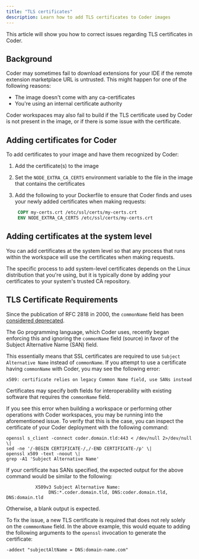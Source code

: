 ```yaml
---
title: "TLS certificates"
description: Learn how to add TLS certificates to Coder images
---
```


This article will show you how to correct issues regarding TLS certificates in
Coder.

## Background

Coder may sometimes fail to download extensions for your IDE if the remote
extension marketplace URL is untrusted. This might happen for one of the
following reasons:

- The image doesn't come with any ca-certificates
- You're using an internal certificate authority

Coder workspaces may also fail to build if the TLS certificate used by Coder is
not present in the image, or if there is some issue with the certificate.

## Adding certificates for Coder

To add certificates to your image and have them recognized by Coder:

1. Add the certificate(s) to the image
1. Set the `NODE_EXTRA_CA_CERTS` environment variable to the file in the image
   that contains the certificates
1. Add the following to your Dockerfile to ensure that Coder finds and uses your
   newly added certificates when making requests:

   ```Dockerfile
    COPY my-certs.crt /etc/ssl/certs/my-certs.crt
    ENV NODE_EXTRA_CA_CERTS /etc/ssl/certs/my-certs.crt
   ```

## Adding certificates at the system level

You can add certificates at the system level so that any process that runs
within the workspace will use the certificates when making requests.

The specific process to add system-level certificates depends on the Linux
distribution that you're using, but it is typically done by adding your
certificates to your system's trusted CA repository.

## TLS Certificate Requirements

Since the publication of RFC 2818 in 2000, the `commonName` field has been
[considered deprecated](https://groups.google.com/a/chromium.org/g/security-dev/c/IGT2fLJrAeo/m/csf_1Rh1AwAJ).

The Go programming language, which Coder uses, recently began enforcing this and
ignoring the `commonName` field (source) in favor of the Subject Alternative
Name (SAN) field.

This essentially means that SSL certificates are required to use
`Subject Alternative Name` instead of `commonName`. If you attempt to use a
certificate having `commonName` with Coder, you may see the following error:

```shell
x509: certificate relies on legacy Common Name field, use SANs instead
```

Certificates may specify both fields for interoperability with existing software
that requires the `commonName` field.

If you see this error when building a workspace or performing other operations
with Coder workspaces, you may be running into the aforementioned issue. To verify
that this is the case, you can inspect the certificate of your Coder deployment
with the following command:

```shell
openssl s_client -connect coder.domain.tld:443 < /dev/null 2>/dev/null \|
sed -ne '/-BEGIN CERTIFICATE-/,/-END CERTIFICATE-/p' \|
openssl x509 -text -noout \|
grep -A1 'Subject Alternative Name'
```

If your certificate has SANs specified, the expected output for the above command
would be similar to the following:

```shell
           X509v3 Subject Alternative Name:
                DNS:*.coder.domain.tld, DNS:coder.domain.tld, DNS:domain.tld
```

Otherwise, a blank output is expected.

To fix the issue, a new TLS certificate is required that does not rely solely on
the `commmonName` field. In the above example, this would equate to adding the
following arguments to the `openssl` invocation to generate the certificate:

```shell
-addext "subjectAltName = DNS:domain-name.com"
```
